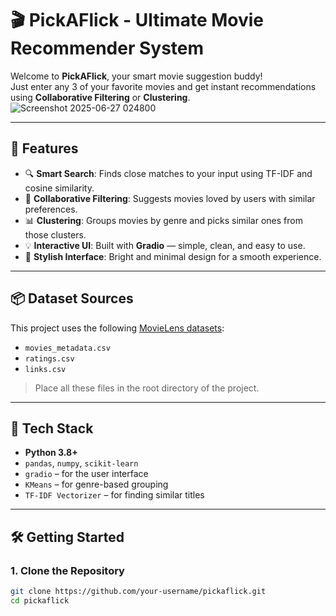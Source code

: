# 🎬 PickAFlick - Ultimate Movie Recommender System

Welcome to **PickAFlick**, your smart movie suggestion buddy!  
Just enter any 3 of your favorite movies and get instant recommendations using **Collaborative Filtering** or **Clustering**.
![Screenshot 2025-06-27 024800](https://github.com/user-attachments/assets/f0dfa992-2f8b-42fd-bd41-19b3ba40fb77)



---

## 🚀 Features

- 🔍 **Smart Search**: Finds close matches to your input using TF-IDF and cosine similarity.
- 👥 **Collaborative Filtering**: Suggests movies loved by users with similar preferences.
- 📊 **Clustering**: Groups movies by genre and picks similar ones from those clusters.
- 💡 **Interactive UI**: Built with **Gradio** — simple, clean, and easy to use.
- 🎨 **Stylish Interface**: Bright and minimal design for a smooth experience.

---

## 📦 Dataset Sources

This project uses the following [MovieLens datasets](https://grouplens.org/datasets/movielens/):

- `movies_metadata.csv`
- `ratings.csv`
- `links.csv`

> Place all these files in the root directory of the project.

---

## 🧰 Tech Stack

- **Python 3.8+**
- `pandas`, `numpy`, `scikit-learn`
- `gradio` – for the user interface
- `KMeans` – for genre-based grouping
- `TF-IDF Vectorizer` – for finding similar titles

---

## 🛠️ Getting Started

### 1. Clone the Repository

```bash
git clone https://github.com/your-username/pickaflick.git
cd pickaflick
